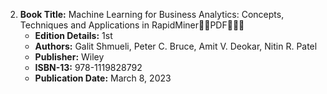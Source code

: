 2. **Book Title:** Machine Learning for Business Analytics: Concepts, Techniques and Applications in RapidMiner🚨🚨PDF🚨🚨🚨
   - **Edition Details:** 1st
   - **Authors:** Galit Shmueli, Peter C. Bruce, Amit V. Deokar, Nitin R. Patel 
   - **Publisher:** Wiley
   - **ISBN-13:** 978-1119828792
   - **Publication Date:** March 8, 2023
